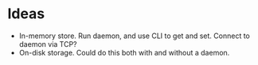 # Ideas

- In-memory store. Run daemon, and use CLI to get and set. Connect to daemon via TCP?
- On-disk storage. Could do this both with and without a daemon.
